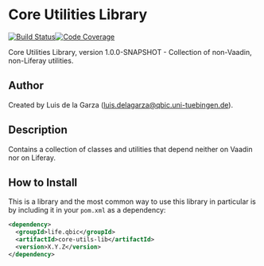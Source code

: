 # Core Utilities Library
[![Build Status](https://travis-ci.org/qbicsoftware/core-utils-lib.svg?branch=development)](https://travis-ci.org/qbicsoftware/core-utils-lib)[![Code Coverage]( https://codecov.io/gh/qbicsoftware/core-utils-lib/branch/development/graph/badge.svg)](https://codecov.io/gh/qbicsoftware/core-utils-lib)

Core Utilities Library, version 1.0.0-SNAPSHOT - Collection of non-Vaadin, non-Liferay utilities.

## Author
Created by Luis de la Garza (luis.delagarza@qbic.uni-tuebingen.de).

## Description
Contains a collection of classes and utilities that depend neither on Vaadin nor on Liferay.

## How to Install
This is a library and the most common way to use this library in particular is by including it in your `pom.xml` as a dependency:

```xml
<dependency>
  <groupId>life.qbic</groupId>
  <artifactId>core-utils-lib</artifactId>
  <version>X.Y.Z</version>
</dependency>
```